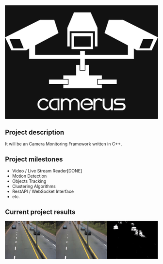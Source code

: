 ![camerus_logo](https://github.com/pz0/Camerus/blob/master/logo.png)

<h2>Project description</h2>
It will be an Camera Monitoring Framework written in C++.

<h2>Project milestones</h2>
<ul>
<li>Video / Live Stream Reader<span>[DONE]</span></li>
<li>Motion Detection</li>
<li>Objects Tracking</li>
<li>Clustering Algorithms</li>
<li>RestAPI / WebSocket Interface</li>
<li>etc.</li>
</ul>

<h2>Current project results</h2>
<img src="https://github.com/pz0/Camerus/blob/master/resources/res1.gif"></img>